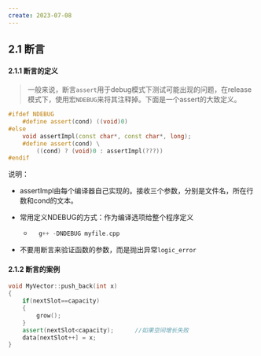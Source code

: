 ```yaml
---
create: 2023-07-08
---
```

## 2.1 断言

#### 2.1.1 断言的定义

> 一般来说，断言`assert`用于debug模式下测试可能出现的问题，在release模式下，使用宏`NDEBUG`来将其注释掉。下面是一个assert的大致定义。

```C++
#ifdef NDEBUG
	#define assert(cond) ((void)0)
#else
	void assertImpl(const char*, const char*, long);
	#define assert(cond) \
		((cond) ? (void)0 : assertImpl(???))
#endif
```

说明：

* assertImpl由每个编译器自己实现的。接收三个参数，分别是文件名，所在行数和cond的文本。

* 常用定义NDEBUG的方式：作为编译选项给整个程序定义

	* ```C++
		g++ -DNDEBUG myfile.cpp 
		```

* 不要用断言来验证函数的参数，而是抛出异常`logic_error`

#### 2.1.2 断言的案例

```C++
void MyVector::push_back(int x)
{
    if(nextSlot==capacity)
    {
        grow();
	}
    assert(nextSlot<capacity);		//如果空间增长失败
    data[nextSlot++] = x;
}
```



